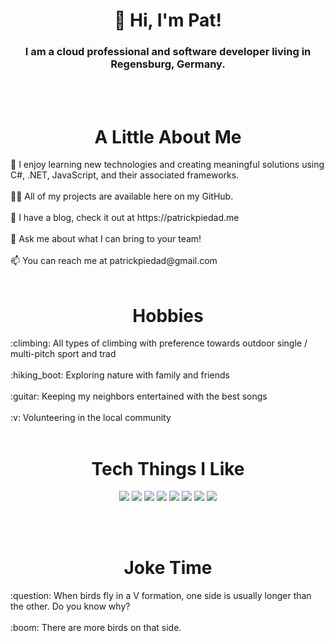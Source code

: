<h1 align="center"> 👋 Hi, I'm Pat! </h1>
<h3 align="center"> I am a cloud professional and software developer living in Regensburg, Germany. </h3>
<br></br>
<h1 align="center"> A Little About Me </h1> 
🌱 I enjoy learning new technologies and creating meaningful solutions using C#, .NET, JavaScript, and their associated frameworks.
<br></br>
👨‍💻 All of my projects are available here on my GitHub.
<br></br>
📝 I have a blog, check it out at https://patrickpiedad.me
<br></br>
💬 Ask me about what I can bring to your team!
<br></br>
📫 You can reach me at patrickpiedad@gmail.com
<br></br>

<h1 align="center"> Hobbies </h1>
:climbing: All types of climbing with preference towards outdoor single / multi-pitch sport and trad
<br></br>
:hiking_boot: Exploring nature with family and friends
<br></br>
:guitar: Keeping my neighbors entertained with the best songs
<br></br>
:v: Volunteering in the local community
<br></br>

<h1 align="center"> Tech Things I Like </h1>

<p align="center">
  <img src="https://img.shields.io/badge/JavaScript-F7DF1E?style=for-the-badge&logo=javascript&logoColor=black"/>
  <img src="https://img.shields.io/badge/C%23-239120?style=for-the-badge&logo=c-sharp&logoColor=white"/>
  <img src="https://img.shields.io/badge/.NET-5C2D91?style=for-the-badge&logo=.net&logoColor=white"/>
  <img src="https://img.shields.io/badge/blazor-%235C2D91.svg?style=for-the-badge&logo=blazor&logoColor=white"/>
  <img src="https://img.shields.io/badge/astro-%232C2052.svg?style=for-the-badge&logo=astro&logoColor=white"/>
  <img src="https://img.shields.io/badge/Netlify-00C7B7?style=for-the-badge&logo=netlify&logoColor=white"/>
  <img src="https://img.shields.io/badge/Microsoft_Azure-0089D6?style=for-the-badge&logo=microsoft-azure&logoColor=white"/>
  <img src="https://img.shields.io/badge/AWS-%23FF9900.svg?style=for-the-badge&logo=amazon-aws&logoColor=white"/>
  <!-- <img src="https://img.shields.io/badge/GitHub-100000?style=for-the-badge&logo=github&logoColor=white"/> -->
  <!-- <img src="https://img.shields.io/badge/Node.js-43853D?style=for-the-badge&logo=node.js&logoColor=white"/> -->
  <!-- <img src="https://img.shields.io/badge/React-20232A?style=for-the-badge&logo=react&logoColor=61DAFB"/> -->
  <!-- <img src="https://img.shields.io/badge/MongoDB-4EA94B?style=for-the-badge&logo=mongodb&logoColor=white"/> -->
  <!-- <img src="https://img.shields.io/badge/PostgreSQL-316192?style=for-the-badge&logo=postgresql&logoColor=white"/> -->
</p>
<br></br>

<h1 align="center"> Joke Time </h1>
:question: When birds fly in a V formation, one side is usually longer than the other. Do you know why?
<br></br>
:boom: There are more birds on that side.
